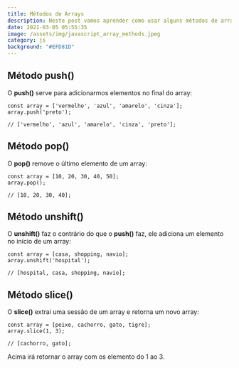 ```yaml
---
title: Métodos de Arrays
description: Neste post vamos aprender como usar alguns métodos de array no Javascript.
date: 2021-03-05 05:55:35
image: /assets/img/javascript_array_methods.jpeg
category: js
background: "#EFD81D"
---
```

## Método push()

O **push()** serve para adicionarmos elementos no final do array:

```
const array = ['vermelho', 'azul', 'amarelo', 'cinza'];
array.push('preto');

// ['vermelho', 'azul', 'amarelo', 'cinza', 'preto'];
```

## Método pop()

O **pop()** remove o último elemento de um array:

```
const array = [10, 20, 30, 40, 50];
array.pop();

// [10, 20, 30, 40];
```

## Método unshift()

O **unshift()** faz o contrário do que o **push()** faz, ele adiciona um elemento no início de um array:

```
const array = [casa, shopping, navio];
array.unshift('hospital');

// [hospital, casa, shopping, navio];
```

## Método slice()

O **slice()** extrai uma sessão de um array e retorna um novo array:

```
const array = [peixe, cachorro, gato, tigre];
array.slice(1, 3);

// [cachorro, gato];
```
Acima irá retornar o array com os elemento do 1 ao 3.
